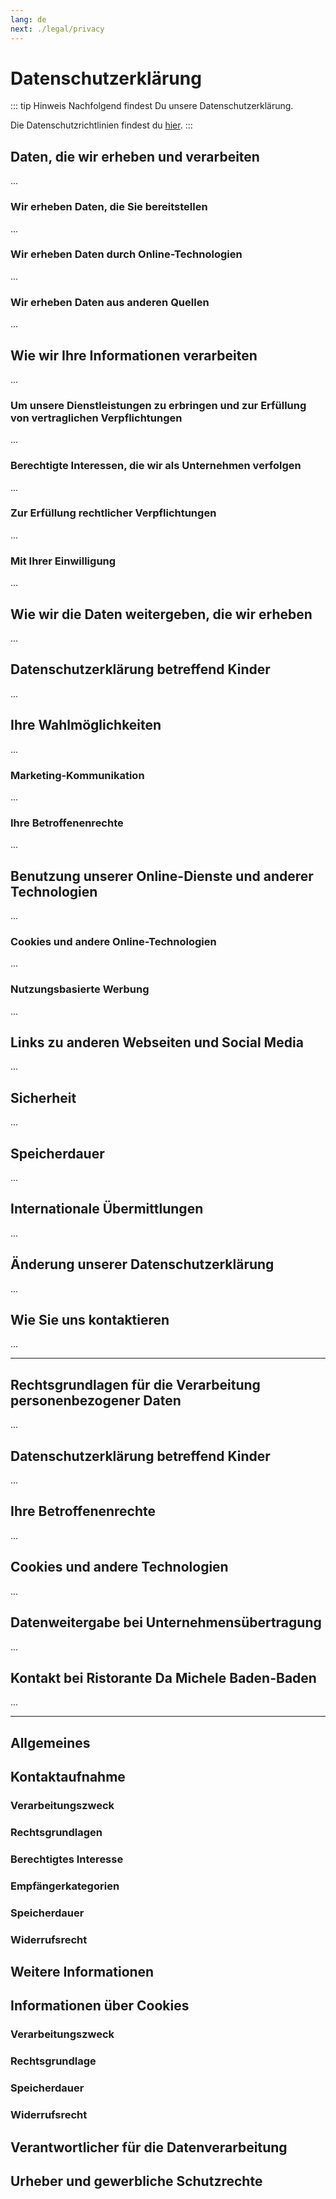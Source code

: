 ```yaml
---
lang: de
next: ./legal/privacy
---
```


# Datenschutzerklärung

::: tip Hinweis
Nachfolgend findest Du unsere Datenschutzerklärung.

Die Datenschutzrichtlinien findest du [hier](../de/legal/privacy.md#datenschutzrichtlinien).
:::

## Daten, die wir erheben und verarbeiten

...

### Wir erheben Daten, die Sie bereitstellen

...

### Wir erheben Daten durch Online-Technologien

...

### Wir erheben Daten aus anderen Quellen

...

## Wie wir Ihre Informationen verarbeiten

...

### Um unsere Dienstleistungen zu erbringen und zur Erfüllung von vertraglichen Verpflichtungen

...

### Berechtigte Interessen, die wir als Unternehmen verfolgen

...

### Zur Erfüllung rechtlicher Verpflichtungen

...

### Mit Ihrer Einwilligung

...

## Wie wir die Daten weitergeben, die wir erheben

...

## Datenschutzerklärung betreffend Kinder

...

## Ihre Wahlmöglichkeiten

...

### Marketing-Kommunikation

...

### Ihre Betroffenenrechte

...

## Benutzung unserer Online-Dienste und anderer Technologien

...

### Cookies und andere Online-Technologien

...

### Nutzungsbasierte Werbung

...

## Links zu anderen Webseiten und Social Media

...

## Sicherheit

...

## Speicherdauer

...

## Internationale Übermittlungen

...

## Änderung unserer Datenschutzerklärung

...

## Wie Sie uns kontaktieren

...

<!-- aktueller Stand: XXXX -->

---

## Rechtsgrundlagen für die Verarbeitung personenbezogener Daten

...

## Datenschutzerklärung betreffend Kinder

...

## Ihre Betroffenenrechte

...

## Cookies und andere Technologien

...

## Datenweitergabe bei Unternehmensübertragung

...

## Kontakt bei **Ristorante Da Michele Baden-Baden**

...

<!-- aktueller Stand: XXXX -->

---

## Allgemeines

## Kontaktaufnahme

### Verarbeitungszweck

### Rechtsgrundlagen

### Berechtigtes Interesse

### Empfängerkategorien

### Speicherdauer

### Widerrufsrecht

## Weitere Informationen

## Informationen über Cookies

### Verarbeitungszweck

### Rechtsgrundlage

### Speicherdauer

### Widerrufsrecht

## Verantwortlicher für die Datenverarbeitung

## Urheber und gewerbliche Schutzrechte
